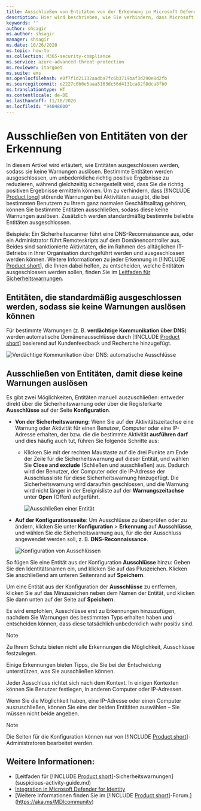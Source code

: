 ```yaml
---
title: Ausschließen von Entitäten von der Erkennung in Microsoft Defender for Identity
description: Hier wird beschrieben, wie Sie verhindern, dass Microsoft Defender for Identity bestimmte Entitätsaktivitäten als verdächtige Aktivitäten erkennt.
keywords: ''
author: shsagir
ms.author: shsagir
manager: shsagir
ms.date: 10/26/2020
ms.topic: how-to
ms.collection: M365-security-compliance
ms.service: azure-advanced-threat-protection
ms.reviewer: itargoet
ms.suite: ems
ms.openlocfilehash: e0f7f1d21132aadba7fc6b3719baf3d290e8d2fb
ms.sourcegitcommit: e2227c0b0e5aaa5163dc56d4131ca82f8dca8fb0
ms.translationtype: HT
ms.contentlocale: de-DE
ms.lasthandoff: 11/18/2020
ms.locfileid: "94848600"
---
```

# <a name="excluding-entities-from-detections"></a>Ausschließen von Entitäten von der Erkennung

In diesem Artikel wird erläutert, wie Entitäten ausgeschlossen werden, sodass sie keine Warnungen auslösen. Bestimmte Entitäten werden ausgeschlossen, um unbedenkliche richtig positive Ergebnisse zu reduzieren, während gleichzeitig sichergestellt wird, dass Sie die richtig positiven Ergebnisse ermitteln können. Um zu verhindern, dass [!INCLUDE [Product long](includes/product-long.md)] störende Warnungen bei Aktivitäten ausgibt, die bei bestimmten Benutzern zu Ihrem ganz normalen Geschäftsalltag gehören, können Sie bestimmte Entitäten ausschließen, sodass diese keine Warnungen auslösen. Zusätzlich werden standardmäßig bestimmte beliebte Entitäten ausgeschlossen.

Beispiele: Ein Sicherheitsscanner führt eine DNS-Reconnaissance aus, oder ein Administrator führt Remoteskripts auf dem Domänencontroller aus. Beides sind sanktionierte Aktivitäten, die im Rahmen des alltäglichen IT-Betriebs in Ihrer Organisation durchgeführt werden und ausgeschlossen werden können. Weitere Informationen zu jeder Erkennung in [!INCLUDE [Product short](includes/product-short.md)], die Ihnen dabei helfen, zu entscheiden, welche Entitäten ausgeschlossen werden sollen, finden Sie im [Leitfaden für Sicherheitswarnungen](suspicious-activity-guide.md).

## <a name="entities-excluded-by-default-from-raising-alerts"></a>Entitäten, die standardmäßig ausgeschlossen werden, sodass sie keine Warnungen auslösen können

 Für bestimmte Warnungen (z. B. **verdächtige Kommunikation über DNS**) werden automatische Domänenausschlüsse durch [!INCLUDE [Product short](includes/product-short.md)] basierend auf Kundenfeedback und Recherche hinzugefügt.

![Verdächtige Kommunikation über DNS: automatische Ausschlüsse](media/dns-auto-exclusions.png)

## <a name="exclude-entities-from-raising-alerts"></a>Ausschließen von Entitäten, damit diese keine Warnungen auslösen

Es gibt zwei Möglichkeiten, Entitäten manuell auszuschließen: entweder direkt über die Sicherheitswarnung oder über die Registerkarte **Ausschlüsse** auf der Seite **Konfiguration**.

- **Von der Sicherheitswarnung:** Wenn Sie auf der Aktivitätszeitachse eine Warnung oder Aktivität für einen Benutzer, Computer oder eine IP-Adresse erhalten, der bzw. die die bestimmte Aktivität **ausführen darf** und dies häufig auch tut, führen Sie folgende Schritte aus:
  - Klicken Sie mit der rechten Maustaste auf die drei Punkte am Ende der Zeile für die Sicherheitswarnung auf dieser Entität, und wählen Sie **Close and exclude** (Schließen und ausschließen) aus. Dadurch wird der Benutzer, der Computer oder die IP-Adresse der Ausschlussliste für diese Sicherheitswarnung hinzugefügt. Die Sicherheitswarnung wird daraufhin geschlossen, und die Warnung wird nicht länger in der Ereignisliste auf der **Warnungszeitachse** unter **Open** (Offen) aufgeführt.

    ![Ausschließen einer Entität](media/exclude-in-sa.png)

- **Auf der Konfigurationsseite**:  Um Ausschlüsse zu überprüfen oder zu ändern, klicken Sie unter **Konfiguration** > **Erkennung** auf **Ausschlüsse**, und wählen Sie die Sicherheitswarnung aus, für die der Ausschluss angewendet werden soll, z. B. **DNS-Reconnaissance**.

    ![Konfiguration von Ausschlüssen](media/exclusions.png)

So fügen Sie eine Entität aus der Konfiguration **Ausschlüsse** hinzu: Geben Sie den Identitätsnamen ein, und klicken Sie auf das Pluszeichen. Klicken Sie anschließend am unteren Seitenrand auf **Speichern**.

Um eine Entität aus der Konfiguration der **Ausschlüsse** zu entfernen, klicken Sie auf das Minuszeichen neben dem Namen der Entität, und klicken Sie dann unten auf der Seite auf **Speichern**.

Es wird empfohlen, Ausschlüsse erst zu Erkennungen hinzuzufügen, nachdem Sie Warnungen des bestimmten Typs erhalten haben *und* entscheiden können, dass diese tatsächlich unbedenklich wahr positiv sind.

> [!NOTE]
> Zu Ihrem Schutz bieten nicht alle Erkennungen die Möglichkeit, Ausschlüsse festzulegen.

Einige Erkennungen bieten Tipps, die Sie bei der Entscheidung unterstützen, was Sie ausschließen können.

Jeder Ausschluss richtet sich nach dem Kontext. In einigen Kontexten können Sie Benutzer festlegen, in anderen Computer oder IP-Adressen.

Wenn Sie die Möglichkeit haben, eine IP-Adresse oder einen Computer auszuschließen, können Sie eine der beiden Entitäten auswählen – Sie müssen nicht beide angeben.

> [!NOTE]
> Die Seiten für die Konfiguration können nur von [!INCLUDE [Product short](includes/product-short.md)]-Administratoren bearbeitet werden.

## <a name="see-also"></a>Weitere Informationen:

- [Leitfaden für [!INCLUDE [Product short](includes/product-short.md)]-Sicherheitswarnungen](suspicious-activity-guide.md)
- [Integration in Microsoft Defender for Identity](integrate-mde.md)
- [Weitere Informationen finden Sie im [!INCLUDE [Product short](includes/product-short.md)]-Forum.](https://aka.ms/MDIcommunity)
